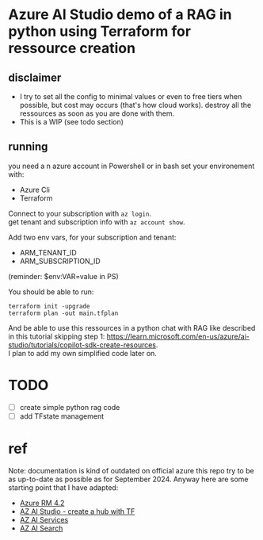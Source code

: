 # Azure AI Studio demo of a RAG in python using Terraform for ressource creation

## disclaimer

- I try to set all the config to minimal values or even to free tiers when possible, but cost may occurs (that's how cloud works). destroy all the ressources as soon as you are done with them.
- This is a WIP (see todo section)

## running
you need a n azure account
in Powershell or in bash set your environement with:
- Azure Cli
- Terraform

Connect to your subscription with `az login`.  
get tenant and subscription info with `az account show`.

Add two env vars, for your subscription and tenant:
- ARM_TENANT_ID
- ARM_SUBSCRIPTION_ID

(reminder: $env:VAR=value in PS)

You should be able to run:
```
terraform init -upgrade
terraform plan -out main.tfplan
```

And be able to use this ressources in a python chat with RAG like described in this tutorial skipping step 1: https://learn.microsoft.com/en-us/azure/ai-studio/tutorials/copilot-sdk-create-resources.  
I plan to add my own simplified code later on.

# TODO
- [ ] create simple python rag code
- [ ] add TFstate management 

# ref
Note: documentation is kind of outdated on official azure this repo try to be as up-to-date as possible as for September 2024. Anyway here are some starting point that I have adapted:
- [Azure RM 4.2](https://registry.terraform.io/providers/hashicorp/azurerm/latest/docs)
- [AZ AI Studio - create a hub with TF](https://learn.microsoft.com/en-us/azure/ai-studio/how-to/create-hub-terraform?tabs=azure-cli)
- [AZ AI Services](https://learn.microsoft.com/en-us/azure/ai-services/create-account-terraform?tabs=azure-cli)
- [AZ AI Search](https://learn.microsoft.com/en-us/azure/search/search-get-started-terraform)
